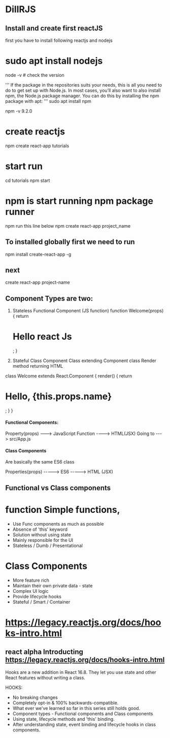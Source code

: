 # DillRJS
## Install and create first reactJS
first you have to install following
reactjs and nodejs
# sudo apt install nodejs

node -v # check the version

'''
If the package in the repositories suits your needs, this is all you need to do to get set up with Node.js. 
In most cases, you’ll also want to also install npm, the Node.js package manager. You can do this by installing 
the npm package with apt:
'''
sudo apt install npm

npm -v
9.2.0

# create reactjs
npm create react-app tutorials

# start run
cd tutorials
npm start

# npm is start running npm package runner
npm run this line below
npm create react-app project_name

## To installed globally first we need to run
npm install create-react-app -g
## next
create react-app project-name

## Component Types are two:
1. Stateless Functional Component (JS function)
function Welcome(props){
    return <h1>Hello react Js</h1>;
}

2. Stateful Class Component
Class extending Component class
Render method returning HTML

class Welcome extends React.Component {
    render() {
        return <h1>Hello, {this.props.name}</h1>;
    }
}

#### Functional Components:
Property(props) ---> JavaScript Function ----> HTML(JSX)
 Going to ---> src/App.js

#### Class Components
Are basically the same ES6 class 

Properties(props) -----> ES6 -----> HTML (JSX)

## Functional vs Class components

# function Simple functions,
 - Use Func components as much as possible
 - Absence of 'this' keyword
 - Solution without using state
 - Mainly responsible for the UI
 - Stateless / Dumb / Presentational

# Class Components
 - More feature rich
 - Maintain their own private data - state
 - Complex UI logic
 - Provide lifecycle hooks
 - Stateful / Smart / Container

# https://legacy.reactjs.org/docs/hooks-intro.html
## react alpha Introducting https://legacy.reactjs.org/docs/hooks-intro.html
Hooks are a new addition in React 16.8. They let you use state and other React features without writing a class.

HOOKS:
- No breaking changes
- Completely opt-in & 100% backwards-compatible.
- What ever we've learned so far in this series still holds good.
- Component types - Functional components and Class components
- Using state, lifecycle methods and 'this' binding.
- After understanding state, event binding and lifecycle hooks in class components.